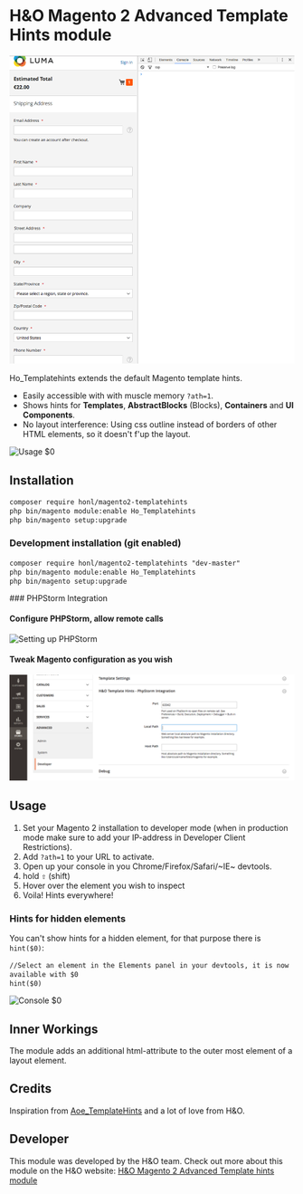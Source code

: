 # H&O Magento 2 Advanced Template Hints module



![Overview $0](docs/total-workings.gif)


Ho_Templatehints extends the default Magento template hints.

- Easily accessible with with muscle memory `?ath=1`.
- Shows hints for **Templates**, **AbstractBlocks** (Blocks), **Containers** and **UI Components**.
- No layout interference: Using css outline instead of borders of other HTML elements, so it doesn't f'up the layout.

![Usage $0](docs/usage.gif)

## Installation

```
composer require honl/magento2-templatehints
php bin/magento module:enable Ho_Templatehints
php bin/magento setup:upgrade
```

### Development installation (git enabled)

```
composer require honl/magento2-templatehints "dev-master"
php bin/magento module:enable Ho_Templatehints
php bin/magento setup:upgrade
```

### PHPStorm Integration

#### Configure PHPStorm, allow remote calls

![Setting up PHPStorm](docs/phpstorm-config.png)

#### Tweak Magento configuration as you wish

![Tweak Magento config](docs/phpstorm-integration.png)

## Usage
1. Set your Magento 2 installation to developer mode (when in production mode make sure to add your IP-address in Developer Client Restrictions).
2. Add `?ath=1` to your URL to activate.
3. Open up your console in you Chrome/Firefox/Safari/~IE~ devtools.
4. hold <kbd>⇧</kbd> (shift)
5. Hover over the element you wish to inspect
6. Voila! Hints everywhere!

### Hints for hidden elements
You can't show hints for a hidden element, for that purpose there is `hint($0)`:

```JS
//Select an element in the Elements panel in your devtools, it is now available with $0
hint($0)
```

![Console $0](docs/console.gif)


## Inner Workings
The module adds an additional html-attribute to the outer most element of a layout element.

## Credits
Inspiration from [Aoe_TemplateHints](https://github.com/AOEpeople/Aoe_TemplateHints) and a lot of love from H&O.

## Developer
This module was developed by the H&O team. Check out more about this module on the H&O website:
<a href="https://www.h-o.nl/blog/h-o-magento-2-advanced-template-hints-module">H&O Magento 2 Advanced Template hints module</a>

